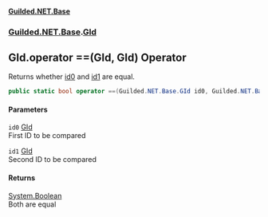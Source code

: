 
#### [Guilded.NET.Base](Guilded_NET_Base 'Guilded_NET_Base')
### [Guilded.NET.Base](Guilded_NET_Base#Guilded_NET_Base 'Guilded.NET.Base').[GId](GId 'Guilded.NET.Base.GId')
## GId.operator ==(GId, GId) Operator
Returns whether [id0](GId_operator(GId_GId)#Guilded_NET_Base_GId_op_Equality(Guilded_NET_Base_GId_Guilded_NET_Base_GId)_id0 'Guilded.NET.Base.GId.op_Equality(Guilded.NET.Base.GId, Guilded.NET.Base.GId).id0') and [id1](GId_operator(GId_GId)#Guilded_NET_Base_GId_op_Equality(Guilded_NET_Base_GId_Guilded_NET_Base_GId)_id1 'Guilded.NET.Base.GId.op_Equality(Guilded.NET.Base.GId, Guilded.NET.Base.GId).id1') are equal.  
```csharp
public static bool operator ==(Guilded.NET.Base.GId id0, Guilded.NET.Base.GId id1);
```

#### Parameters
<a name='Guilded_NET_Base_GId_op_Equality(Guilded_NET_Base_GId_Guilded_NET_Base_GId)_id0'></a>
`id0` [GId](GId 'Guilded.NET.Base.GId')  
First ID to be compared
  
<a name='Guilded_NET_Base_GId_op_Equality(Guilded_NET_Base_GId_Guilded_NET_Base_GId)_id1'></a>
`id1` [GId](GId 'Guilded.NET.Base.GId')  
Second ID to be compared
  

#### Returns
[System.Boolean](https://docs.microsoft.com/en-us/dotnet/api/System.Boolean 'System.Boolean')  
Both are equal
